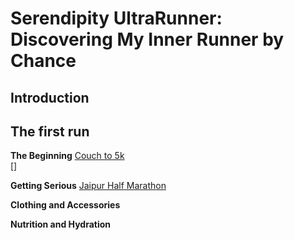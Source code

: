 # Serendipity UltraRunner: Discovering My Inner Runner by Chance

## Introduction

## The first run

**The Beginning**
[Couch to 5k](<todo>)<br>
[]

**Getting Serious**
[Jaipur Half Marathon](<todo>)<br>

**Clothing and Accessories**

**Nutrition and Hydration**





